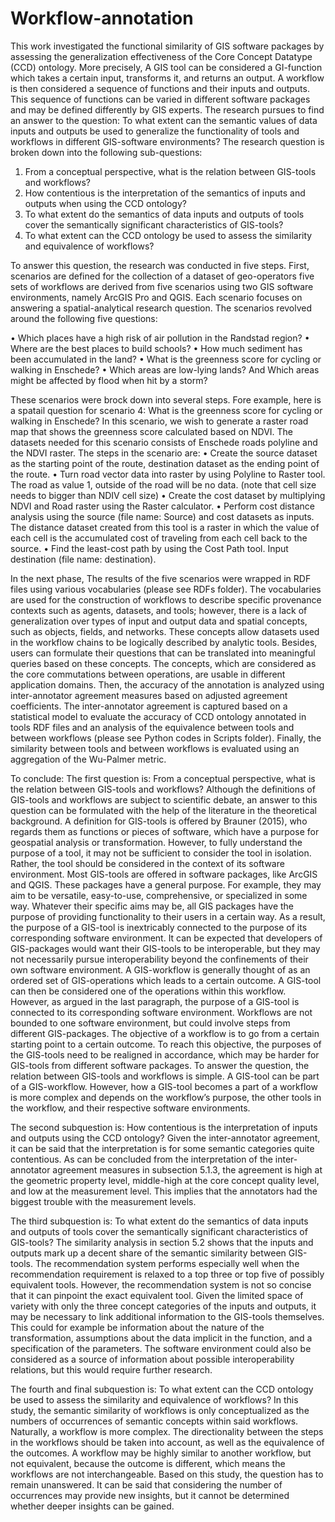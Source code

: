# Workflow-annotation
This work investigated the functional similarity of GIS software packages by assessing the generalization effectiveness of the Core Concept Datatype (CCD) ontology.
More precisely, A GIS tool can be considered a GI-function which takes a certain input, transforms it, and returns an output. A workflow is then considered a sequence
of functions and their inputs and outputs. This sequence of functions can be varied in different software packages and may be defined differently by GIS experts.
The research pursues to find an answer to the question:
To what extent can the semantic values of data inputs and outputs be used to generalize the functionality of tools and workflows in different GIS-software environments?
The research question is broken down into the following sub-questions:
1)	From a conceptual perspective, what is the relation between GIS-tools and workflows? 
2)	How contentious is the interpretation of the semantics of inputs and outputs when using the CCD ontology?
3)	To what extent do the semantics of data inputs and outputs of tools cover the semantically significant characteristics of GIS-tools? 
4)	To what extent can the CCD ontology be used to assess the similarity and equivalence of workflows?


To answer this question, the research was conducted in five steps. First, scenarios are defined for the collection of a dataset of geo-operators five sets of workflows are
derived from five scenarios using two GIS software environments, namely ArcGIS Pro and QGIS. Each scenario focuses on answering a spatial-analytical research question. The
scenarios revolved around the following five questions:

•	Which places have a high risk of air pollution in the Randstad region?
•	Where are the best places to build schools?
•	How much sediment has been accumulated in the land?
•	What is the greenness score for cycling or walking in Enschede?
•	Which areas are low-lying lands? And Which areas might be affected by flood when hit by a storm?

These scenarios were brock down into several steps. Fore example, here is a spatail question for scenario 4:
What is the greenness score for cycling or walking in Enschede?
In this scenario, we wish to generate a raster road map that shows the greenness score calculated based on NDVI. The datasets needed for this scenario consists
of Enschede roads polyline and the NDVI raster. The steps in the scenario are:
•	Create the source dataset as the starting point of the route, destination dataset as the ending point of the route.
•	Turn road vector data into raster by using Polyline to Raster tool. The road as value 1, outside of the road will be no data. (note that cell size needs to bigger
than NDIV cell size)
•	Create the cost dataset by multiplying NDVI and Road raster using the Raster calculator.
•	Perform cost distance analysis using the source (file name: Source) and cost datasets as inputs. The distance dataset created from this tool is a raster in which
the value of each cell is the accumulated cost of traveling from each cell back to the source.
•	Find the least-cost path by using the Cost Path tool. Input destination (file name: destination).

In the next phase, The results of the five scenarios were wrapped in RDF files using various vocabularies (please see RDFs folder). The vocabularies are used for the construction
of workflows to describe specific provenance contexts such as agents, datasets, and tools; however, there is a lack of generalization over types of input and output data and
spatial concepts, such as objects, fields, and networks. These concepts allow datasets used in the workflow chains to be logically described by analytic tools. Besides, users 
can formulate their questions that can be translated into meaningful queries based on these concepts. The concepts, which are considered as the core commutations between operations,
are usable in different application domains. Then, the accuracy of the annotation is analyzed using inter-annotator agreement measures based on adjusted agreement coefficients. 
The inter-annotator agreement is captured based on a statistical model to evaluate the accuracy of CCD ontology annotated in tools RDF files and an analysis of the equivalence
between tools and between workflows (please see Python codes in Scripts folder). Finally, the similarity between tools and between workflows is evaluated using an aggregation of
the Wu-Palmer metric.

To conclude:
The first question is: From a conceptual perspective, what is the relation between GIS-tools and workflows? Although the definitions of GIS-tools and workflows are subject to
scientific debate, an answer to this question can be formulated with the help of the literature in the theoretical background. A definition for GIS-tools is offered by Brauner
(2015), who regards them as functions or pieces of software, which have a purpose for geospatial analysis or transformation. However, to fully understand the purpose of a tool,
it may not be sufficient to consider the tool in isolation. Rather, the tool should be considered in the context of its software environment. Most GIS-tools are offered in
software packages, like ArcGIS and QGIS. These packages have a general purpose. For example, they may aim to be versatile, easy-to-use, comprehensive, or specialized in some way.
Whatever their specific aims may be, all GIS packages have the purpose of providing functionality to their users in a certain way. As a result, the purpose of a GIS-tool is 
inextricably connected to the purpose of its corresponding software environment. It can be expected that developers of GIS-packages would want their GIS-tools to be
interoperable, but they may not necessarily pursue interoperability beyond the confinements of their own software environment. 
A GIS-workflow is generally thought of as an ordered set of GIS-operations which leads to a certain outcome. A GIS-tool can then be considered one of the operations within this 
workflow. However, as argued in the last paragraph, the purpose of a GIS-tool is connected to its corresponding software environment. Workflows are not bounded to one software 
environment, but could involve steps from different GIS-packages. The objective of a workflow is to go from a certain starting point to a certain outcome. To reach this 
objective, the purposes of the GIS-tools need to be realigned in accordance, which may be harder for GIS-tools from different software packages. To answer the question, the 
relation between GIS-tools and workflows is simple. A GIS-tool can be part of a GIS-workflow. However, how a GIS-tool becomes a part of a workflow is more complex and depends on
the workflow’s purpose, the other tools in the workflow, and their respective software environments.

The second subquestion is: How contentious is the interpretation of inputs and outputs using the CCD ontology? Given the inter-annotator agreement, it can be said that the 
interpretation is for some semantic categories quite contentious. As can be concluded from the interpretation of the inter-annotator agreement measures in subsection 5.1.3, 
the agreement is high at the geometric property level, middle-high at the core concept quality level, and low at the measurement level. This implies that the annotators had 
the biggest trouble with the measurement levels. 

The third subquestion is: To what extent do the semantics of data inputs and outputs of tools cover the semantically significant characteristics of GIS-tools? The similarity 
analysis in section 5.2 shows that the inputs and outputs mark up a decent share of the semantic similarity between GIS-tools. The recommendation system performs especially 
well when the recommendation requirement is relaxed to a top three or top five of possibly equivalent tools. However, the recommendation system is not so concise that it can 
pinpoint the exact equivalent tool. Given the limited space of variety with only the three concept categories of the inputs and outputs, it may be necessary to link additional 
information to the GIS-tools themselves. This could for example be information about the nature of the transformation, assumptions about the data implicit in the function, and 
a specification of the parameters. The software environment could also be considered as a source of information about possible interoperability relations, but this would require
further research.

The fourth and final subquestion is: To what extent can the CCD ontology be used to assess the similarity and equivalence of workflows? In this study, the semantic similarity of
workflows is only conceptualized as the numbers of occurrences of semantic concepts within said workflows. Naturally, a workflow is more complex. The directionality between the
steps in the workflows should be taken into account, as well as the equivalence of the outcomes. A workflow may be highly similar to another workflow, but not equivalent, 
because the outcome is different, which means the workflows are not interchangeable. Based on this study, the question has to remain unanswered. It can be said that considering 
the number of occurrences may provide new insights, but it cannot be determined whether deeper insights can be gained. 
